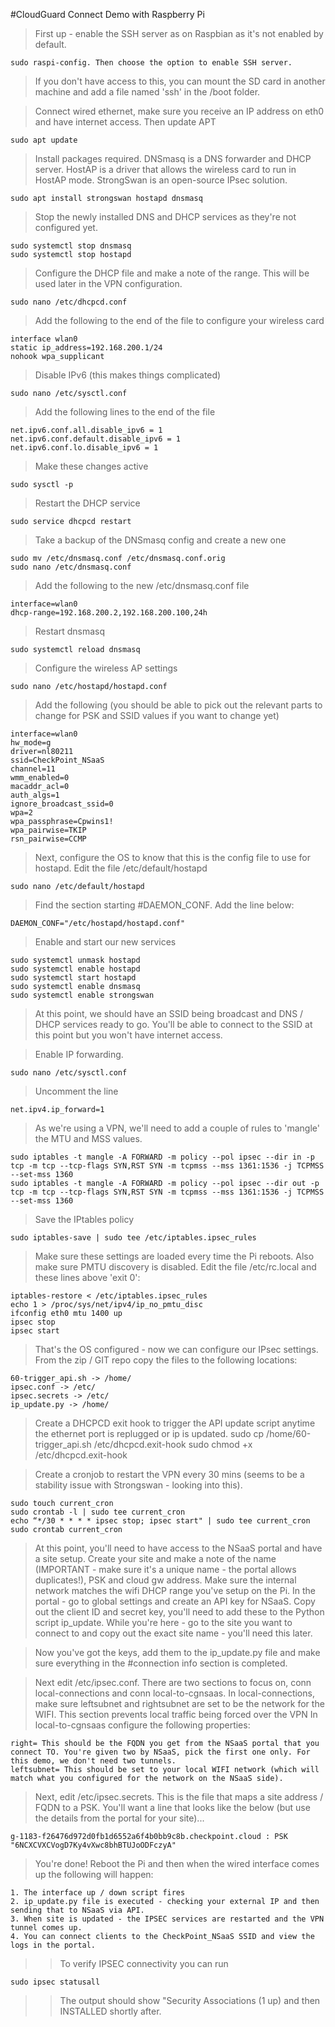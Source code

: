 #CloudGuard Connect Demo with Raspberry Pi


> First up - enable the SSH server as on Raspbian as it's not enabled by default. 

	sudo raspi-config. Then choose the option to enable SSH server.

> If you don't have access to this, you can mount the SD card in another machine and add a file named 'ssh' in the /boot folder.

> Connect wired ethernet, make sure you receive an IP address on eth0 and have internet access. Then update APT

	sudo apt update

> Install packages required. DNSmasq is a DNS forwarder and DHCP server. HostAP is a driver that allows the wireless card to run in HostAP mode. StrongSwan is an open-source IPsec solution.
	
	sudo apt install strongswan hostapd dnsmasq

> Stop the newly installed DNS and DHCP services as they're not configured yet.

	sudo systemctl stop dnsmasq
	sudo systemctl stop hostapd
	
> Configure the DHCP file and make a note of the range. This will be used later in the VPN configuration.
	
	sudo nano /etc/dhcpcd.conf

> Add the following to the end of the file to configure your wireless card

    interface wlan0
	static ip_address=192.168.200.1/24
	nohook wpa_supplicant

> Disable IPv6 (this makes things complicated)

    sudo nano /etc/sysctl.conf
    
> Add the following lines to the end of the file

    net.ipv6.conf.all.disable_ipv6 = 1
    net.ipv6.conf.default.disable_ipv6 = 1
    net.ipv6.conf.lo.disable_ipv6 = 1

> Make these changes active

    sudo sysctl -p
    
> Restart the DHCP service

	sudo service dhcpcd restart
	
> Take a backup of the DNSmasq config and create a new one

	sudo mv /etc/dnsmasq.conf /etc/dnsmasq.conf.orig
	sudo nano /etc/dnsmasq.conf
	
> Add the following to the new /etc/dnsmasq.conf file

    interface=wlan0
    dhcp-range=192.168.200.2,192.168.200.100,24h

> Restart dnsmasq

	sudo systemctl reload dnsmasq

> Configure the wireless AP settings

	sudo nano /etc/hostapd/hostapd.conf

> Add the following (you should be able to pick out the relevant parts to change for PSK and SSID values if you want to change yet)

    interface=wlan0
    hw_mode=g
    driver=nl80211
    ssid=CheckPoint_NSaaS
    channel=11
    wmm_enabled=0
    macaddr_acl=0
    auth_algs=1
    ignore_broadcast_ssid=0
    wpa=2
    wpa_passphrase=Cpwins1!
    wpa_pairwise=TKIP
    rsn_pairwise=CCMP

> Next, configure the OS to know that this is the config file to use for hostapd. Edit the file /etc/default/hostapd

	sudo nano /etc/default/hostapd

> Find the section starting #DAEMON_CONF. Add the line below:

    DAEMON_CONF="/etc/hostapd/hostapd.conf"

> Enable and start our new services

	sudo systemctl unmask hostapd
	sudo systemctl enable hostapd
	sudo systemctl start hostapd
	sudo systemctl enable dnsmasq
    sudo systemctl enable strongswan
	
> At this point, we should have an SSID being broadcast and DNS / DHCP services ready to go. You'll be able to connect to the SSID at this point but you won't have internet access.

> Enable IP forwarding.

	sudo nano /etc/sysctl.conf
		
> Uncomment the line
	
    net.ipv4.ip_forward=1

> As we're using a VPN, we'll need to add a couple of rules to 'mangle' the MTU and MSS values.
	
	sudo iptables -t mangle -A FORWARD -m policy --pol ipsec --dir in -p tcp -m tcp --tcp-flags SYN,RST SYN -m tcpmss --mss 1361:1536 -j TCPMSS --set-mss 1360
	sudo iptables -t mangle -A FORWARD -m policy --pol ipsec --dir out -p tcp -m tcp --tcp-flags SYN,RST SYN -m tcpmss --mss 1361:1536 -j TCPMSS --set-mss 1360

> Save the IPtables policy

	sudo iptables-save | sudo tee /etc/iptables.ipsec_rules
	
> Make sure these settings are loaded every time the Pi reboots. Also make sure PMTU discovery is disabled. Edit the file /etc/rc.local and these lines above 'exit 0':

    iptables-restore < /etc/iptables.ipsec_rules
    echo 1 > /proc/sys/net/ipv4/ip_no_pmtu_disc
    ifconfig eth0 mtu 1400 up
    ipsec stop
    ipsec start

> That's the OS configured - now we can configure our IPsec settings. From the zip / GIT repo copy the files to the following locations:

    60-trigger_api.sh -> /home/
    ipsec.conf -> /etc/
    ipsec.secrets -> /etc/
    ip_update.py -> /home/

> Create a DHCPCD exit hook to trigger the API update script anytime the ethernet port is replugged or ip is updated.
    sudo cp /home/60-trigger_api.sh /etc/dhcpcd.exit-hook
    sudo chmod +x /etc/dhcpcd.exit-hook

> Create a cronjob to restart the VPN every 30 mins (seems to be a stability issue with Strongswan - looking into this).

    sudo touch current_cron    
    sudo crontab -l | sudo tee current_cron
    echo “*/30 * * * * ipsec stop; ipsec start" | sudo tee current_cron
    sudo crontab current_cron

    
> At this point, you'll need to have access to the NSaaS portal and have a site setup.
> Create your site and make a note of the name (IMPORTANT - make sure it's a unique name - the portal allows duplicates!), PSK and cloud gw address. Make sure the internal network matches the wifi DHCP range you've setup on the Pi.
> In the portal - go to global settings and create an API key for NSaaS. Copy out the client ID and secret key, you'll need to add these to the Python script ip_update.
> While you're here - go to the site you want to connect to and copy out the exact site name - you'll need this later.

> Now you've got the keys, add them to the ip_update.py file and make sure everything in the #connection info section is completed.

> Next edit /etc/ipsec.conf. There are two sections to focus on, conn local-connections and conn local-to-cgnsaas.
> In local-connections, make sure leftsubnet and rightsubnet are set to be the network for the WIFI. This section prevents local traffic being forced over the VPN
> In local-to-cgnsaas configure the following properties:
    
    right= This should be the FQDN you get from the NSaaS portal that you connect TO. You're given two by NSaaS, pick the first one only. For this demo, we don't need two tunnels.
    leftsubnet= This should be set to your local WIFI network (which will match what you configured for the network on the NSaaS side).

> Next, edit /etc/ipsec.secrets. This is the file that maps a site address / FQDN to a PSK. You'll want a line that looks like the below (but use the details from the portal for your site)...

    g-1183-f26476d972d0fb1d6552a6f4b0bb9c8b.checkpoint.cloud : PSK "6NCXCVXCVogD7Ky4vXwc8bhBTUJoODFczyA"
    
> You're done! Reboot the Pi and then when the wired interface comes up the following will happen:
    
    1. The interface up / down script fires
    2. ip_update.py file is executed - checking your external IP and then sending that to NSaaS via API.
    3. When site is updated - the IPSEC services are restarted and the VPN tunnel comes up.
    4. You can connect clients to the CheckPoint_NSaaS SSID and view the logs in the portal.
    
>> To verify IPSEC connectivity you can run
    
    sudo ipsec statusall
    
>> The output should show "Security Associations (1 up) and then INSTALLED shortly after.
